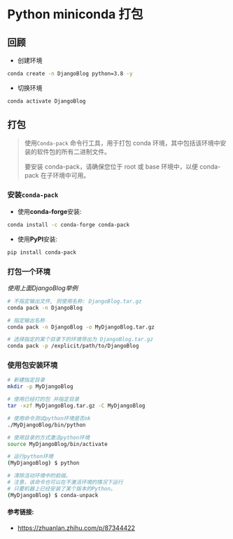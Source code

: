 # Python miniconda 打包

## 回顾

-   创建环境

```bash
conda create -n DjangoBlog python=3.8 -y
```

-   切换环境

```python
conda activate DjangoBlog
```

## 打包

>   使用`Conda-pack` 命令行工具，用于打包 conda 环境，其中包括该环境中安装的软件包的所有二进制文件。 
>
>   要安装 conda-pack，请确保您位于 root 或 base 环境中，以便 conda-pack 在子环境中可用。

### 安装`conda-pack`

-   使用**conda-forge**安装:

```bash
conda install -c conda-forge conda-pack
```

-   使用**PyPI**安装:

```bash
pip install conda-pack
```

### 打包一个环境

*使用上面DjangoBlog举例*

```bash
# 不指定输出文件, 则使用名称: DjangoBlog.tar.gz
conda pack -n DjangoBlog

# 指定输出名称
conda pack -n DjangoBlog -o MyDjangoBlog.tar.gz

# 选择指定的某个目录下的环境导出为 DjangoBlog.tar.gz
conda pack -p /explicit/path/to/DjangoBlog
```

### 使用包安装环境

```bash
# 新建指定目录
mkdir -p MyDjangoBlog

# 使用已经打的包 并指定目录
tar -xzf MyDjangoBlog.tar.gz -C MyDjangoBlog

# 使用命令测试python环境是否ok
./MyDjangoBlog/bin/python

# 使用目录的方式激活python环境
source MyDjangoBlog/bin/activate

# 运行python环境
(MyDjangoBlog) $ python

# 清除活动环境中的前缀。
# 注意，该命令也可以在不激活环境的情况下运行
# 只要机器上已经安装了某个版本的Python。
(MyDjangoBlog) $ conda-unpack
```

#### 参考链接:

-   https://zhuanlan.zhihu.com/p/87344422

